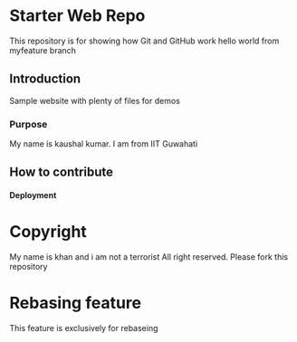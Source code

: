 # Starter Web Repo

This repository is for showing how Git and GitHub work
hello world from myfeature branch

## Introduction

Sample website with plenty of files for demos

### Purpose

My name is kaushal kumar. I am from IIT Guwahati

## How to contribute

#### Deployment

# Copyright
My name is khan and i am not a terrorist
All right reserved.
Please fork this repository

# Rebasing feature
This feature is exclusively for rebaseing

